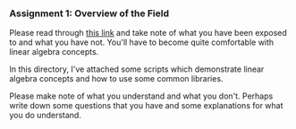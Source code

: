 ### Assignment 1: Overview of the Field

Please read through [this link](http://web.stanford.edu/class/ee269/Lecture1.pdf) and take note
of what you have been exposed to and what you have not. You'll have to become quite comfortable
with linear algebra concepts.

In this directory, I've attached some scripts which demonstrate linear algebra concepts and
how to use some common libraries.

Please make note of what you understand and what you don't. Perhaps write down some
questions that you have and some explanations for what you do understand.

